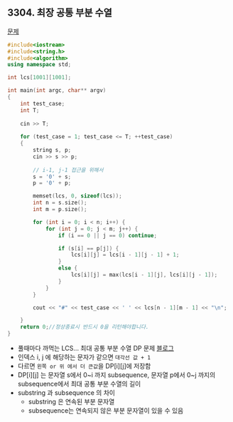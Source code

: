 ## 3304. 최장 공통 부분 수열

[문제](https://swexpertacademy.com/main/code/problem/problemDetail.do?contestProbId=AWBOHEx66kIDFAWr)



```c++
#include<iostream>
#include<string.h>
#include<algorithm>
using namespace std;

int lcs[1001][1001];

int main(int argc, char** argv)
{
	int test_case;
	int T;
	
	cin >> T;
	
	for (test_case = 1; test_case <= T; ++test_case)
	{
		string s, p;
		cin >> s >> p;
		
		// i-1, j-1 접근을 위해서
		s = '0' + s;
		p = '0' + p;

		memset(lcs, 0, sizeof(lcs));
		int n = s.size();
		int m = p.size();

		for (int i = 0; i < n; i++) {
			for (int j = 0; j < m; j++) {
				if (i == 0 || j == 0) continue;

				if (s[i] == p[j]) {
					lcs[i][j] = lcs[i - 1][j - 1] + 1;
				}
				else {
					lcs[i][j] = max(lcs[i - 1][j], lcs[i][j - 1]);
				}
			}
		}

		cout << "#" << test_case << ' ' << lcs[n - 1][m - 1] << "\n";

	}
	return 0;//정상종료시 반드시 0을 리턴해야합니다.
}
```

- 풀때마다 까먹는 LCS... 최대 공통 부분 수열 DP 문제 [블로그](https://www.crocus.co.kr/787)
- 인덱스 i, j 에 해당하는 문자가 같으면 `대각선 값 + 1`
- 다르면 `왼쪽 or 위 에서 더 큰값`을 DP\[i][j]에 저장함 
- DP\[i][j] 는 문자열 s에서 0~i 까지 subsequence, 문자열 p에서 0~j 까지의 subsequence에서 최대 공통 부분 수열의 길이
- substring 과 subsequence 의 차이
  - substring 은 연속된 부분 문자열
  - subsequence는 연속되지 않은 부분 문자열이 있을 수 있음